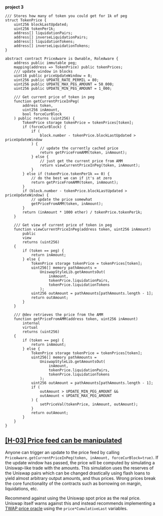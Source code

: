 **project 3**

```solidity
/// Stores how many of token you could get for 1k of peg
struct TokenPrice {
    uint256 blockLastUpdated;
    uint256 tokenPer1k;
    address[] liquidationPairs;
    address[] inverseLiquidationPairs;
    address[] liquidationTokens;
    address[] inverseLiquidationTokens;
}

abstract contract PriceAware is Ownable, RoleAware {
    address public immutable peg;
    mapping(address => TokenPrice) public tokenPrices;
    /// update window in blocks
    uint16 public priceUpdateWindow = 8;
    uint256 public UPDATE_RATE_PERMIL = 80;
    uint256 public UPDATE_MAX_PEG_AMOUNT = 50_000;
    uint256 public UPDATE_MIN_PEG_AMOUNT = 1_000;

    /// Get current price of token in peg
    function getCurrentPriceInPeg(
        address token,
        uint256 inAmount,
        bool forceCurBlock
    ) public returns (uint256) {
        TokenPrice storage tokenPrice = tokenPrices[token];
        if (forceCurBlock) {
            if (
                block.number - tokenPrice.blockLastUpdated > priceUpdateWindow
            ) {
                // update the currently cached price
                return getPriceFromAMM(token, inAmount);
            } else {
                // just get the current price from AMM
                return viewCurrentPriceInPeg(token, inAmount);
            }
        } else if (tokenPrice.tokenPer1k == 0) {
            // do the best we can if it's at zero
            return getPriceFromAMM(token, inAmount);
        }
        if (block.number - tokenPrice.blockLastUpdated > priceUpdateWindow) {
            // update the price somewhat
            getPriceFromAMM(token, inAmount);
        }
        return (inAmount * 1000 ether) / tokenPrice.tokenPer1k;
    }

    /// Get view of current price of token in peg
    function viewCurrentPriceInPeg(address token, uint256 inAmount)
        public
        view
        returns (uint256)
    {
        if (token == peg) {
            return inAmount;
        } else {
            TokenPrice storage tokenPrice = tokenPrices[token];
            uint256[] memory pathAmounts =
                UniswapStyleLib.getAmountsOut(
                    inAmount,
                    tokenPrice.liquidationPairs,
                    tokenPrice.liquidationTokens
                );
            uint256 outAmount = pathAmounts[pathAmounts.length - 1];
            return outAmount;
        }
    }

    /// @dev retrieves the price from the AMM
    function getPriceFromAMM(address token, uint256 inAmount)
        internal
        virtual
        returns (uint256)
    {
        if (token == peg) {
            return inAmount;
        } else {
            TokenPrice storage tokenPrice = tokenPrices[token];
            uint256[] memory pathAmounts =
                UniswapStyleLib.getAmountsOut(
                    inAmount,
                    tokenPrice.liquidationPairs,
                    tokenPrice.liquidationTokens
                );
            uint256 outAmount = pathAmounts[pathAmounts.length - 1];
            if (
                outAmount > UPDATE_MIN_PEG_AMOUNT &&
                outAmount < UPDATE_MAX_PEG_AMOUNT
            ) {
                setPriceVal(tokenPrice, inAmount, outAmount);
            }
            return outAmount;
        }
    }
}
```



## [[H-03] Price feed can be manipulated](https://github.com/code-423n4/2021-04-marginswap-findings/issues/21)

Anyone can trigger an update to the price feed by calling `PriceAware.getCurrentPriceInPeg(token, inAmount, forceCurBlock=true)`.
If the update window has passed, the price will be computed by simulating a Uniswap-like trade with the amounts.
This simulation uses the reserves of the Uniswap pairs which can be changed drastically using flash loans to yield almost arbitrary output amounts, and thus prices. Wrong prices break the core functionality of the contracts such as borrowing on margin, liquidations, etc.

Recommend against using the Uniswap spot price as the real price. Uniswap itself warns against this and instead recommends implementing a [TWAP price oracle](https://uniswap.org/docs/v2/smart-contract-integration/building-an-oracle/) using the `price*CumulativeLast` variables.

